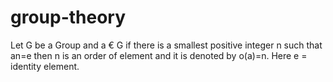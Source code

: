 # group-theory
Let G be a Group and a € G if there is a smallest positive integer n such that an=e then n is an order of element and it is denoted by o(a)=n. Here e = identity element.

